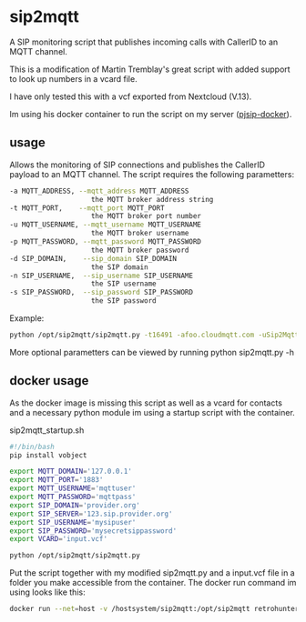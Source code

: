# sip2mqtt
A SIP monitoring script that publishes incoming calls with CallerID to an MQTT channel.

This is a modification of Martin Tremblay's great script with added support to look up numbers in a vcard file.

I have only tested this with a vcf exported from Nextcloud (V.13).

Im using his docker container to run the script on my server ([pjsip-docker](https://github.com/MartyTremblay/pjsip-docker)).


## usage

Allows the monitoring of SIP connections and publishes the CallerID payload to an MQTT channel. The script requires the following parametters:

```bash
-a MQTT_ADDRESS, --mqtt_address MQTT_ADDRESS
                    the MQTT broker address string
-t MQTT_PORT,    --mqtt_port MQTT_PORT
                    the MQTT broker port number
-u MQTT_USERNAME, --mqtt_username MQTT_USERNAME
                    the MQTT broker username
-p MQTT_PASSWORD, --mqtt_password MQTT_PASSWORD
                    the MQTT broker password
-d SIP_DOMAIN,    --sip_domain SIP_DOMAIN
                    the SIP domain
-n SIP_USERNAME,  --sip_username SIP_USERNAME
                    the SIP username
-s SIP_PASSWORD,  --sip_password SIP_PASSWORD
                    the SIP password
```                    
Example:
```bash
python /opt/sip2mqtt/sip2mqtt.py -t16491 -afoo.cloudmqtt.com -uSip2Mqtt -pSECRET -dfoo.voip.ms -nSUB_DID -sSECRET -vvv
```                   
More optional parametters can be viewed by running python sip2mqtt.py -h

## docker usage
As the docker image is missing this script as well as a vcard for contacts and a necessary python module im using a startup script with the container.

sip2mqtt_startup.sh
```bash
#!/bin/bash
pip install vobject

export MQTT_DOMAIN='127.0.0.1'
export MQTT_PORT='1883'
export MQTT_USERNAME='mqttuser'
export MQTT_PASSWORD='mqttpass'
export SIP_DOMAIN='provider.org'
export SIP_SERVER='123.sip.provider.org'
export SIP_USERNAME='mysipuser'
export SIP_PASSWORD='mysecretsippassword'
export VCARD='input.vcf'

python /opt/sip2mqtt/sip2mqtt.py
```
Put the script together with my modified sip2mqtt.py and a input.vcf file in a folder you make accessible from the container.
The docker run command im using looks like this:
```bash
docker run --net=host -v /hostsystem/sip2mqtt:/opt/sip2mqtt retrohunter/pjsip-docker:2.x sh /opt/sip2mqtt/sip2mqtt_startup.sh.sh
```
